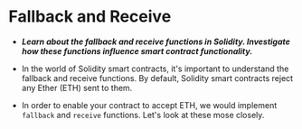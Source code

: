 # Fallback and Receive
- ***Learn about the fallback and receive functions in Solidity. Investigate how these functions influence smart contract functionality.***

- In the world of Solidity smart contracts, it's important to understand the fallback and receive functions. By default, Solidity smart contracts reject any Ether (ETH) sent to them.
- In order to enable your contract to accept ETH, we would implement `fallback` and `receive` functions. Let's look at these mose closely.
